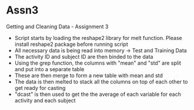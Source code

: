 Assn3
=====

Getting and Cleaning Data - Assignment 3

 - Script starts by loading the reshape2 library for melt function. Please install reshape2 package before running script
 - All necessary data is being read into memory -> Test and Training Data
 - The activity ID and subject ID are then binded to the data
 - Using the grep function, the columns with "mean" and "std" are split and put into a separate table
 - These are then merge to form a new table with mean and std
 - The data is then melted to stack all the columns on top of each other to get ready for casting
 - "dcast" is then used to get the the average of each variable for each activity and each subject
